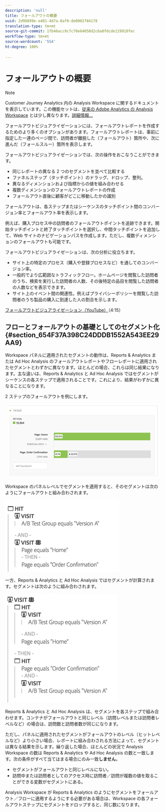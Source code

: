 ```yaml
---
description: 'null'
title: フォールアウトの概要
uuid: 2d98899e-e401-4d7a-8af0-de0002f84178
translation-type: tm+mt
source-git-commit: 1fb46acc9c7c70e64058d2c6a8fdcde119910fec
workflow-type: tm+mt
source-wordcount: '554'
ht-degree: 100%

---
```



# フォールアウトの概要

>[!NOTE]
>
>Customer Journey Analytics 内の Analysis Workspace に関するドキュメントを表示しています。この機能セットは、[従来の Adobe Analytics の Analysis Workspace](https://docs.adobe.com/content/help/ja-JP/analytics/analyze/analysis-workspace/home.html) とは少し異なります。[詳細情報...](/help/getting-started/cja-aa.md)

フォールアウトビジュアライゼーションには、フォールアウトレポートを作成するためのより多くのオプションがあります。フォールアウトレポートは、事前に指定した一連のページ間で、訪問者が離脱した（フォールアウト）箇所や、次に進んだ（フォールスルー）箇所を表示します。

フォールアウトビジュアライゼーションでは、次の操作をおこなうことができます。

* 同じレポートの異なる 2 つのセグメントを並べて比較する
* ファネルステップ（タッチポイント）のドラッグ、ドロップ、整列。
* 異なるディメンションおよび指標からの値を組み合わせる
* 複数ディメンションのフォールアウトレポートの作成
* フォールアウト直後に顧客がどこに移動したかの識別

フォールアウトは、各ステップまたはシーケンスのタッチポイント間のコンバージョン率とフォールアウト率を表示します。

例えば、購入プロセス中の訪問者のフォールアウトポイントを追跡できます。開始タッチポイントと終了タッチポイントを選択し、中間タッチポイントを追加して、Web サイトのナビゲーションパスを作成します。ただし、複数ディメンションのフォールアウトも可能です。

フォールアウトビジュアライゼーションは、次の分析に役立ちます。

* サイト上の特定のプロセス（購入や登録プロセスなど）を通してのコンバージョン率。
* 一般的でより広範囲なトラフィックフロー。ホームページを閲覧した訪問者のうち、検索を実行した訪問者の人数、その後特定の品目を閲覧した訪問者の人数などを表示できます。
* サイト上のイベント間の関連性。例えばプライバシーポリシーを閲覧した訪問者のうち製品の購入に到達した人の割合を示します。

[フォールアウトビジュアライゼーション（YouTube）](https://www.youtube.com/watch?v=VcrfHSyIoj8&amp;index=52&amp;list=PL2tCx83mn7GuNnQdYGOtlyCu0V5mEZ8sS)（4:15）

## フローとフォールアウトの基礎としてのセグメント化 {#section_654F37A398C24DDDB1552A543EE29AA9}

Workspace パネルに適用されたセグメントの動作は、Reports &amp; Analytics または Ad Hoc Analysis のフォールアウトレポートやフローレポートに適用されたセグメントとわずかに異なります。ほとんどの場合、これらは同じ結果になります。主な違いは、Reports &amp; Analytics と Ad Hoc Analysis ではセグメントがシーケンスの各ステップで適用されることです。これにより、結果がわずかに異なることになります。

2 ステップのフォールアウトを例にします。

![](assets/fallout_segments1.png)

Workspace のパネルレベルでセグメントを適用すると、そのセグメントは次のようにフォールアウトと組み合わされます。

![](assets/fallout_seg.png)

一方、Reports &amp; Analytics と Ad Hoc Analysis ではセグメントが計算されます。セグメントは次のように組み合わされます。

![](assets/fallout_segments3.png)

Reports &amp; Analytics と Ad Hoc Analysis は、セグメントを各ステップで組み合わせます。コンテナがフォールアウトと同じレベル（訪問レベルまたは訪問者レベルなど）の場合は、訪問数と訪問者数が同じになります。

ただし、パネルに適用されたセグメントがフォールアウトのレベル（ヒットレベルなど）より小さい場合、レポートに組み合わされる方法によって、セグメントは異なる結果を示します。繰り返した場合、ほとんどの状況で Analysis Workspace の数は Reports &amp; Analytics や Ad Hoc Analysis の数と一致します。次の条件がすべて当てはまる場合にのみ一致&#x200B;**しません**。

* セグメントがフォールアウトと同じレベルにない。
* 訪問中または訪問者としてのアクセス時に訪問者／訪問が複数の値を取ることができる変数がセグメントにある。

Analysis Workspace が Reports &amp; Analytics のようにセグメントをフォールアウト／フローに適用するようにする必要がある場合は、Workspace の各フォールアウトステップにセグメントをドロップすると、同じ数になります。
